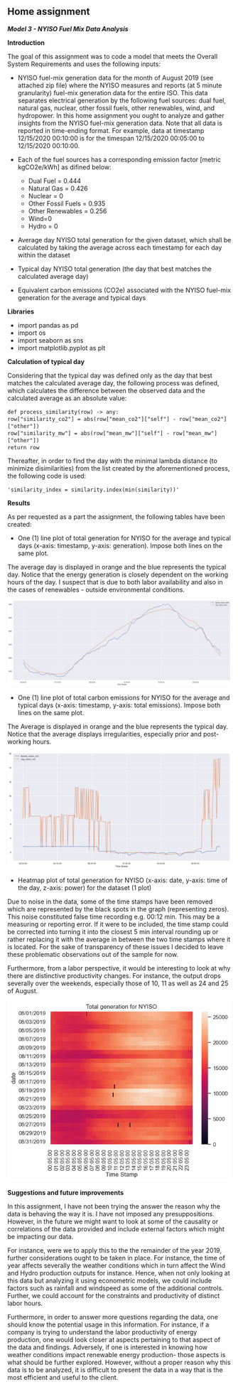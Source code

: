 ## Home assignment

***Model 3 - NYISO Fuel Mix Data Analysis***


**Introduction**

The goal of this assignment was to code a model that meets the Overall System Requirements and uses the following inputs:
* NYISO fuel-mix generation data for the month of August 2019 (see attached zip file) where the NYISO measures and reports (at 5 minute granularity) fuel-mix generation data for the entire ISO. This data separates electrical generation by the following fuel sources: dual fuel, natural gas, nuclear, other fossil fuels, other renewables, wind, and hydropower. In this home assignment you ought to analyze and gather insights from the NYISO fuel-mix generation data. Note that all data is reported in time-ending format. For example, data at timestamp 12/15/2020 00:10:00 is for the timespan 12/15/2020 00:05:00 to 12/15/2020 00:10:00.
* Each of the fuel sources has a corresponding emission factor [metric kgCO2e/kWh] as difined below:
  - Dual Fuel = 0.444
  - Natural Gas = 0.426
  - Nuclear = 0
  - Other Fossil Fuels = 0.935
  - Other Renewables = 0.256
  - Wind=0
  - Hydro = 0

* Average day NYISO total generation for the given dataset, which shall be calculated by taking the average across each
timestamp for each day within the dataset
* Typical day NYISO total generation (the day that best matches the calculated average day)
* Equivalent carbon emissions (CO2e) associated with the NYISO fuel-mix generation for
the average and typical days


**Libraries**

* import pandas as pd
* import os
* import seaborn as sns
* import matplotlib.pyplot as plt

**Calculation of typical day**

Considering that the typical day was defined only as the day that best matches the calculated average day, the following process was defined, which calculates the difference between the observed data and the calculated average as an absolute value:

    def process_similarity(row) -> any:
    row["similarity_co2"] = abs(row["mean_co2"]["self"] - row["mean_co2"]["other"])
    row["similarity_mw"] = abs(row["mean_mw"]["self"] - row["mean_mw"]["other"])
    return row
    
 Thereafter, in order to find the day with the minimal lambda distance (to minimize disimilarities) from the list created by the aforementioned process, the following code is used:
 
    'similarity_index = similarity.index(min(similarity))'
 

**Results** 

As per requested as a part the assignment, the following tables have been created: 

* One (1) line plot of total generation for NYISO for the average and typical days (x-axis: timestamp, y-axis: generation). Impose both lines on the same plot.

The average day is displayed in orange and the blue represents the typical day. Notice that the energy generation is closely dependent on the working hours of the day. I suspect that is due to both labor availability and also in the cases of renewables -  outside environmental conditions.

![Average vs Typical day](AvgVsTypical%20day.png)

* One (1) line plot of total carbon emissions for NYISO for the average and typical days (x-axis: timestamp, y-axis: total emissions). Impose both lines on the same plot.

The Average is displayed in orange and the blue represents the typical day. Notice that the average displays irregularities, especially prior and post- working hours. 

![CO2 Production](CO2production.png)

* Heatmap plot of total generation for NYISO (x-axis: date, y-axis: time of the day, z-axis: power) for the dataset (1 plot)

Due to noise in the data, some of the time stamps have been removed which are represented by the black spots in the graph (representing zeros). This noise constituted false time recording e.g. 00:12 min. This may be a measuring or reporting error. If it were to be included, the time stamp could be corrected into turning it into the closest 5 min interval rounding up or rather replacing it with the average in between the two time stamps where it is located. For the sake of transparency of these issues I decided to leave these problematic observations out of the sample for now.

Furthermore, from a labor perspective, it would be interesting to look at why there are distinctive productivity changes. For instance, the output drops severally over the weekends, especially those of 10, 11 as well as 24 and 25 of August. 

![Heat Map: Total energy generation](HeatMap.png)



**Suggestions and future improvements**

In this assignment, I have not been trying the answer the reason why the data is behaving the way it is. I have not imposed any presuppositions. However, in the future we might want to look at some of the causality or correlations of the data provided and include external factors which might be impacting our data. 

For instance, were we to apply this to the the remainder of the year 2019, further considerations ought to be taken in place. For instance, the time of year affects severally the weather conditions which in turn affect the Wind and Hydro production outputs for instance. Hence, when not only looking at this data but analyzing it using econometric models, we could include factors such as rainfall and windspeed as some of the additional controls. Further, we could account for the constraints and productivity of distinct labor hours.

Furthermore, in order to answer more questions regarding the data, one should know the potential usage in this information. For instance, if a company is trying to understand the labor productivity of energy production, one would look closer at aspects pertaining to that aspect of the data and findings. Adversely, if one is interested in knowing how weather conditions impact renewable energy production- those aspects is what should be further explored. However, without a proper reason why this data is to be analyzed, it is difficult to present the data in a way that is the most efficient and useful to the client.
